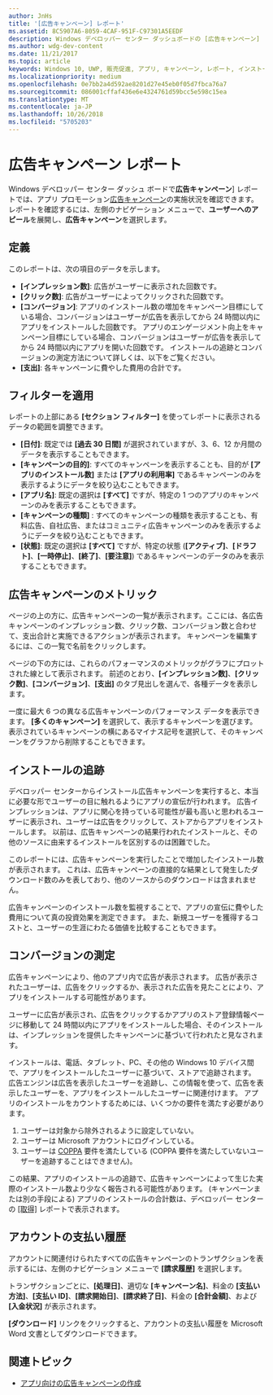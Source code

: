 ```yaml
---
author: JnHs
title: '[広告キャンペーン] レポート'
ms.assetid: 8C5907A6-8059-4CAF-951F-C97301A5EEDF
description: Windows デベロッパー センター ダッシュボードの [広告キャンペーン] レポートでは、アプリ プロモーション広告キャンペーンの実施状況を確認できます。
ms.author: wdg-dev-content
ms.date: 11/21/2017
ms.topic: article
keywords: Windows 10, UWP, 販売促進, アプリ, キャンペーン, レポート, インストール
ms.localizationpriority: medium
ms.openlocfilehash: 0e7bb2a4d592ae8201d27e45eb0f05d7fbca76a7
ms.sourcegitcommit: 086001cffaf436e6e4324761d59bcc5e598c15ea
ms.translationtype: MT
ms.contentlocale: ja-JP
ms.lasthandoff: 10/26/2018
ms.locfileid: "5705203"
---
```

# <a name="ad-campaign-report"></a>広告キャンペーン レポート

Windows デベロッパー センター ダッシュ ボードで**広告キャンペーン**] レポートでは、アプリ プロモーション[広告キャンペーン](create-an-ad-campaign-for-your-app.md)の実施状況を確認できます。 レポートを確認するには、左側のナビゲーション メニューで、**ユーザーへのアピール**を展開し、**広告キャンペーン**を選択します。

## <a name="definitions"></a>定義

このレポートは、次の項目のデータを示します。

-   **[インプレッション数]**: 広告がユーザーに表示された回数です。
-   **[クリック数]**: 広告がユーザーによってクリックされた回数です。
-   **[コンバージョン]**: アプリのインストール数の増加をキャンペーン目標にしている場合、コンバージョンはユーザーが広告を表示してから 24 時間以内にアプリをインストールした回数です。 アプリのエンゲージメント向上をキャンペーン目標にしている場合、コンバージョンはユーザーが広告を表示してから 24 時間以内にアプリを開いた回数です。 インストールの追跡とコンバージョンの測定方法について詳しくは、以下をご覧ください。
-   **[支出]**: 各キャンペーンに費やした費用の合計です。

## <a name="apply-filters"></a>フィルターを適用

レポートの上部にある **[セクション フィルター]** を使ってレポートに表示されるデータの範囲を調整できます。

-   **[日付]**: 既定では **[過去 30 日間]** が選択されていますが、3、6、12 か月間のデータを表示することもできます。
-   **[キャンペーンの目的]**: すべてのキャンペーンを表示することも、目的が **[アプリのインストール数]** または **[アプリの利用率]** であるキャンペーンのみを表示するようにデータを絞り込むこともできます。
-   **[アプリ名]**: 既定の選択は **[すべて]** ですが、特定の 1 つのアプリのキャンペーンのみを表示することもできます。
-   **[キャンペーンの種類]** : すべてのキャンペーンの種類を表示することも、有料広告、自社広告、またはコミュニティ広告キャンペーンのみを表示するようにデータを絞り込むこともできます。
-   **[状態]**: 既定の選択は **[すべて]** ですが、特定の状態 (**[アクティブ]**、**[ドラフト]**、**[一時停止]**、**[終了]**、**[要注意]**) であるキャンペーンのデータのみを表示することもできます。


## <a name="ad-campaign-metrics"></a>広告キャンペーンのメトリック

ページの上の方に、広告キャンペーンの一覧が表示されます。ここには、各広告キャンペーンのインプレッション数、クリック数、コンバージョン数と合わせて、支出合計と実施できるアクションが表示されます。 キャンペーンを編集するには、この一覧で名前をクリックします。

ページの下の方には、これらのパフォーマンスのメトリックがグラフにプロットされた線として表示されます。 前述のとおり、**[インプレッション数]**、**[クリック数]**、**[コンバージョン]**、**[支出]** のタブ見出しを選んで、各種データを表示します。

一度に最大 6 つの異なる広告キャンペーンのパフォーマンス データを表示できます。 **[多くのキャンペーン]** を選択して、表示するキャンペーンを選びます。 表示されているキャンペーンの横にあるマイナス記号を選択して、そのキャンペーンをグラフから削除することもできます。


## <a name="install-tracking"></a>インストールの追跡

デベロッパー センターからインストール広告キャンペーンを実行すると、本当に必要な形でユーザーの目に触れるようにアプリの宣伝が行われます。 広告インプレッションは、アプリに関心を持っている可能性が最も高いと思われるユーザーに表示され、ユーザーは広告をクリックして、ストアからアプリをインストールします。 以前は、広告キャンペーンの結果行われたインストールと、その他のソースに由来するインストールを区別するのは困難でした。

このレポートには、広告キャンペーンを実行したことで増加したインストール数が表示されます。 これは、広告キャンペーンの直接的な結果として発生したダウンロード数のみを表しており、他のソースからのダウンロードは含まれません。

広告キャンペーンのインストール数を監視することで、アプリの宣伝に費やした費用について真の投資効果を測定できます。 また、新規ユーザーを獲得するコストと、ユーザーの生涯にわたる価値を比較することもできます。


## <a name="measuring-conversions"></a>コンバージョンの測定

広告キャンペーンにより、他のアプリ内で広告が表示されます。 広告が表示されたユーザーは、広告をクリックするか、表示された広告を見たことにより、アプリをインストールする可能性があります。

ユーザーに広告が表示され、広告をクリックするかアプリのストア登録情報ページに移動して 24 時間以内にアプリをインストールした場合、そのインストールは、インプレッションを提供したキャンペーンに基づいて行われたと見なされます。

インストールは、電話、タブレット、PC、その他の Windows 10 デバイス間で、アプリをインストールしたユーザーに基づいて、ストアで追跡されます。 広告エンジンは広告を表示したユーザーを追跡し、この情報を使って、広告を表示したユーザーを、アプリをインストールしたユーザーに関連付けます。 アプリのインストールをカウントするためには、いくつかの要件を満たす必要があります。

1.  ユーザーは対象から除外されるように設定していない。
2.  ユーザーは Microsoft アカウントにログインしている。
3.  ユーザーは [COPPA](http://go.microsoft.com/fwlink?LinkId=536558) 要件を満たしている (COPPA 要件を満たしていないユーザーを追跡することはできません)。

この結果、アプリのインストールの追跡で、広告キャンペーンによって生じた実際のインストール数より少なく報告される可能性があります。 (キャンペーンまたは別の手段による) アプリのインストールの合計数は、デベロッパー センターの [[取得]](acquisitions-report.md) レポートで表示されます。


## <a name="account-billing-history"></a>アカウントの支払い履歴

アカウントに関連付けられたすべての広告キャンペーンのトランザクションを表示するには、左側のナビゲーション メニューで **[請求履歴]** を選択します。

トランザクションごとに、**[処理日]**、適切な **[キャンペーン名]**、料金の **[支払い方法]**、**[支払い ID]**、**[請求開始日]**、**[請求終了日]**、料金の **[合計金額]**、および **[入金状況]** が表示されます。

**[ダウンロード]** リンクをクリックすると、アカウントの支払い履歴を Microsoft Word 文書としてダウンロードできます。

## <a name="related-topics"></a>関連トピック

* [アプリ向けの広告キャンペーンの作成](create-an-ad-campaign-for-your-app.md)

 

 
